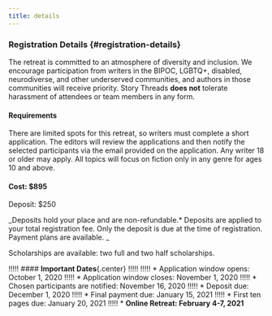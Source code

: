 ```yaml
---
title: details
---
```


### Registration Details {#registration-details}
The retreat is committed to an atmosphere of diversity and inclusion. We encourage participation from writers in the BIPOC, LGBTQ+, disabled, neurodiverse, and other underserved communities, and authors in those communities will receive priority. Story Threads **does not** tolerate harassment of attendees or team members in any form.

#### Requirements
There are limited spots for this retreat, so writers must complete a short application. The editors will review the applications and then notify the selected participants via the email provided on the application. Any writer 18 or older may apply. All topics will focus on fiction only in any genre for ages 10 and above.

#### Cost: $895
Deposit: $250

_Deposits hold your place and are non-refundable.* Deposits are applied to your total registration fee. Only the deposit is due at the time of registration. Payment plans are available. _

Scholarships are available: two full and two half scholarships.

!!!!! #### **Important Dates**{.center}
!!!!! 
!!!!!  * Application window opens: October 1, 2020
!!!!!  * Application window closes: November 1, 2020
!!!!!  * Chosen participants are notified: November 16, 2020
!!!!!  * Deposit due: December 1, 2020
!!!!!  * Final payment due: January 15, 2021
!!!!!  * First ten pages due: January 20, 2021
!!!!!  * **Online Retreat: February 4-7, 2021**
